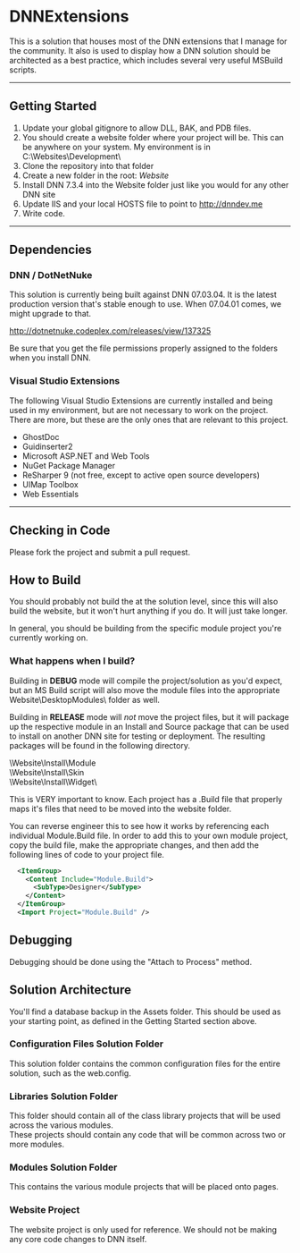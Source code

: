 # DNNExtensions

This is a solution that houses most of the DNN extensions that I manage for the community. It also is 
used to display how a DNN solution should be architected as a best practice, which includes several 
very useful MSBuild scripts.  

---

## Getting Started

1. Update your global gitignore to allow DLL, BAK, and PDB files.
2. You should create a website folder where your project will be. This can be anywhere on your system.  My environment is in 
C:\Websites\Development\
3. Clone the repository into that folder
4. Create a new folder in the root:  _Website_
5. Install DNN 7.3.4 into the Website folder just like you would for any other DNN site
6. Update IIS and your local HOSTS file to point to http://dnndev.me
7. Write code.

---

## Dependencies

### DNN / DotNetNuke

This solution is currently being built against DNN 07.03.04.  It is the latest production version that's stable 
enough to use. When 07.04.01 comes, we might upgrade to that.

http://dotnetnuke.codeplex.com/releases/view/137325

Be sure that you get the file permissions properly assigned to the folders when you install DNN.

### Visual Studio Extensions

The following Visual Studio Extensions are currently installed and being used in my environment, but are not 
necessary to work on the project.  There are more, but these are the only ones that are relevant to this project.

* GhostDoc
* Guidinserter2
* Microsoft ASP.NET and Web Tools
* NuGet Package Manager
* ReSharper 9 (not free, except to active open source developers)
* UIMap Toolbox
* Web Essentials

---

## Checking in Code

Please fork the project and submit a pull request.

## How to Build

You should probably not build the at the solution level, since this will also build the website, but it won't 
hurt anything if you do.  It will just take longer.

In general, you should be building from the specific module project you're currently working on.

### What happens when I build?

Building in __DEBUG__ mode will compile the project/solution as you'd expect, but an MS Build script will also 
move the module files into the appropriate Website\DesktopModules\ folder as well.  

Building in __RELEASE__ mode will _not_ move the project files, but it will package up the respective module 
in an Install and Source package that can be used to install on another DNN site for testing or deployment. The 
resulting packages will be found in the following directory.

\Website\Install\Module\
\Website\Install\Skin\
\Website\Install\Widget\

This is VERY important to know.  Each project has a .Build file that properly maps it's files that need to 
be moved into the website folder.  

You can reverse engineer this to see how it works by referencing each individual Module.Build file.  In order 
to add this to your own module project, copy the build file, make the appropriate changes, and then add the 
following lines of code to your project file.

```xml
  <ItemGroup> 
    <Content Include="Module.Build"> 
      <SubType>Designer</SubType> 
    </Content> 
  </ItemGroup> 
  <Import Project="Module.Build" /> 
```

## Debugging

Debugging should be done using the "Attach to Process" method.

## Solution Architecture

You'll find a database backup in the Assets folder.  This should be used as your starting point, as defined in 
the Getting Started section above.

### Configuration Files Solution Folder

This solution folder contains the common configuration files for the entire solution, such as the web.config.

### Libraries Solution Folder

This folder should contain all of the class library projects that will be used across the various modules.  
These projects should contain any code that will be common across two or more modules.

### Modules Solution Folder

This contains the various module projects that will be placed onto pages.

### Website Project

The website project is only used for reference.  We should not be making any core code changes to DNN itself.

